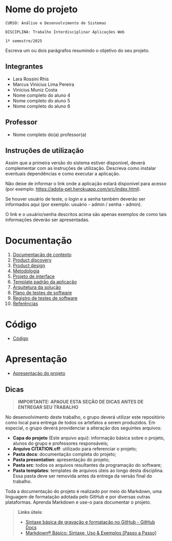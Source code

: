 # Nome do projeto

`CURSO: Análise e Desenvolvimento de Sistemas`

`DISCIPLINA: Trabalho Interdisciplinar Aplicações Web`

`1º semestre/2025`

Escreva um ou dois parágrafos resumindo o objetivo do seu projeto.

## Integrantes

* Lara Rossini Rhis
* Marcus Vinícius Lima Pereira
* Vinicius Muniz Costa
* Nome completo do aluno 4
* Nome completo do aluno 5
* Nome completo do aluno 6

## Professor

* Nome completo do(a) professor(a)

## Instruções de utilização

Assim que a primeira versão do sistema estiver disponível, deverá complementar com as instruções de utilização. Descreva como instalar eventuais dependências e como executar a aplicação.

Não deixe de informar o link onde a aplicação estará disponível para acesso (por exemplo: https://adota-pet.herokuapp.com/src/index.html).

Se houver usuário de teste, o login e a senha também deverão ser informados aqui (por exemplo: usuário - admin / senha - admin).

O link e o usuário/senha descritos acima são apenas exemplos de como tais informações deverão ser apresentadas.

# Documentação

<ol>
<li><a href="docs/01-Contexto.md"> Documentação de contexto</a></li>
<li><a href="docs/02-Product-discovery.md"> Product discovery</a></li>
<li><a href="docs/03-Product-design.md"> Product design</a></li>
<li><a href="docs/04-Metodologia.md"> Metodologia</a></li>
<li><a href="docs/05-Projeto-interface.md"> Projeto de interface</a></li>
<li><a href="docs/06-Template-padrao.md"> Template padrão da aplicação</a></li>
<li><a href="docs/07-Arquitetura-solucao.md"> Arquitetura da solução</a></li>
<li><a href="docs/08-Plano-testes-software.md"> Plano de testes de software</a></li>
<li><a href="docs/09-Registro-testes-software.md"> Registro de testes de software</a></li>
<li><a href="docs/10-Referencias.md"> Referências</a></li>
</ol>

# Código

* <a href="src/README.md">Código</a>

# Apresentação

* <a href="presentation/README.md">Apresentação do projeto</a>

## Dicas 

> **IMPORTANTE: APAGUE ESTA SEÇÃO DE DICAS ANTES DE ENTREGAR SEU TRABALHO**

No desenvolvimento deste trabalho, o grupo deverá utilizar este repositório como local para entrega de todos os artefatos a serem produzidos. Em especial, o grupo deverá providenciar a alteração dos seguintes arquivos:

* **Capa do projeto** (Este arquivo aqui): informação básica sobre o projeto, alunos do grupo e professores responsáveis;
* **Arquivo CITATION.cff**: utilizado para referenciar o projeto;
* **Pasta docs**: documentação completa do projeto;
* **Pasta presentation**: apresentação do projeto;
* **Pasta src**: todos os arquivos resultantes da programação do software;
* **Pasta templates**: templates de arquivos úteis ao longo desta disciplina. Essa pasta deve ser removida antes da entrega da versão final do trabalho.

Toda a documentação do projeto é realizado por meio do Markdown, uma linguagem de formatação adotada pelo GitHub e por diversas outras plataformas. Aprenda Markdown e use-o para documentar o projeto.

> **Links úteis**:
> - [Sintaxe básica de gravação e formatação no GitHub - GitHub Docs](https://docs.github.com/pt/get-started/writing-on-github/getting-started-with-writing-and-formatting-on-github/basic-writing-and-formatting-syntax)
> - [Markdown® Básico: Sintaxe, Uso &amp; Exemplos [Passo a Passo]](https://markdown.net.br/sintaxe-basica/)
